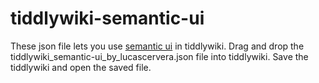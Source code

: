 # tiddlywiki-semantic-ui

These json file lets you use [semantic ui](https://semantic-ui.com) in tiddlywiki. Drag and drop the tiddlywiki_semantic-ui_by_lucascervera.json file into tiddlywiki. Save the tiddlywiki and open the saved file.
